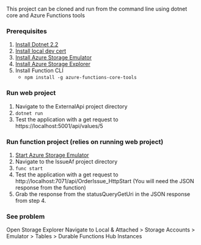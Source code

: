 This project can be cloned and run from the command line using dotnet core and Azure Functions tools

### Prerequisites

1. [Install Dotnet 2.2](https://dotnet.microsoft.com/download)
2. [Install local dev cert](https://docs.microsoft.com/en-us/aspnet/core/getting-started/?view=aspnetcore-2.2&tabs=windows#enable-local-https)
3. [Install Azure Storage Emulator](https://azure.microsoft.com/en-us/downloads/)
4. [Install Azure Storage Explorer](https://azure.microsoft.com/en-us/features/storage-explorer/)
4. Install Function CLI
   * `npm install -g azure-functions-core-tools`

### Run web project

1. Navigate to the ExternalApi project directory
2. `dotnet run`
3. Test the application with a get request to https://localhost:5001/api/values/5

### Run function project (relies on running web project)

1. [Start Azure Storage Emulator](https://docs.microsoft.com/en-us/azure/storage/common/storage-use-emulator#start-and-initialize-the-storage-emulator)
2. Navigate to the IssueAf project directory
3. `func start`
4. Test the application with a get request to http://localhost:7071/api/OrderIssue_HttpStart (You will need the JSON response from the function)
5. Grab the response from the statusQueryGetUri in the JSON response from step 4.

### See problem 
Open Storage Explorer
Navigate to Local & Attached > Storage Accounts > Emulator > Tables > Durable Functions Hub Instances